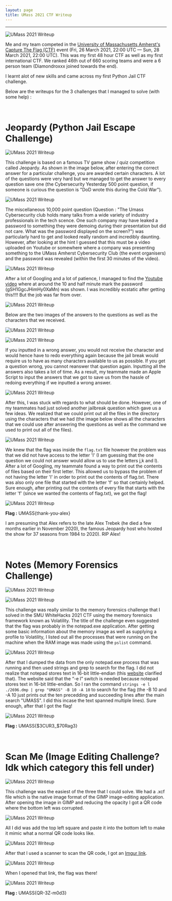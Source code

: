 ```yaml
---
layout: page
title: UMass 2021 CTF Writeup
---
```

<hr/>

![UMass 2021 Writeup](/assets/img/ctfImages/umass2021/starter.png)

Me and my team competed in the <a href="https://ctftime.org/event/1282" target="_blank">University of Massachusetts Amherst's Capture The Flag (CTF)</a> event (Fri, 26 March 2021, 22:00 UTC — Sun, 28 March 2021, 22:00 UTC). This was my first 48 hour CTF as well as my first international CTF. We ranked 46th out of 660 scoring teams and were a 6 person team (Diamondroxxx joined towards the end).

I learnt alot of new skills and came across my first Python Jail CTF challenge.

Below are the writeups for the 3 challenges that I managed to solve (with some help) :

<br/>

# Jeopardy (Python Jail Escape Challenge)

![UMass 2021 Writeup](/assets/img/ctfImages/umass2021/img1-ConvertImage.png)

This challenge is based on a famous TV game show / quiz competition called Jeopardy. As shown in the image below, after entering the correct answer for a particular challenge, you are awarded certain characters. A lot of the questions were very hard but we managed to get the answer to every question save one (the Cybersecurity Yesterday 500 point question, if someone is curious the question is "DoD wrote this during the Cold War").

![UMass 2021 Writeup](/assets/img/ctfImages/umass2021/img3-ConvertImage.png)

The miscellaneous 10,000 point question (Question : "The Umass Cybersecurity club holds many talks from a wide variety of industry professionals in the tech scence. One such company may have leaked a password to something they were demoing during their presentation but did not care. What was the password displayed on the screen?") was particularly hard to get and looked really random and incredibly daunting. However, after looking at the hint I guessed that this must be a video uploaded on Youtube or somewhere where a company was presenting something to the UMass Amherst Cybersecurity Club (the event organisers) and the password was revealed (within the first 30 minutes of the video).

![UMass 2021 Writeup](/assets/img/ctfImages/umass2021/img2-ConvertImage.png)

After a lot of Googling and a lot of patience, I managed to find the <a href="https://www.youtube.com/watch?v=Ph2ojl3qbmI" target="_blank">Youtube video</a> where at around the 10 and half minute mark the password (gSH1GgcJHimHy0XaMn) was shown. I was incredibly ecstatic after getting this!!!! But the job was far from over.

![UMass 2021 Writeup](/assets/img/ctfImages/umass2021/img4-ConvertImage.png)

Below are the two images of the answers to the questions as well as the characters that we received.

![UMass 2021 Writeup](/assets/img/ctfImages/umass2021/img5-ConvertImage.png)

![UMass 2021 Writeup](/assets/img/ctfImages/umass2021/img6-ConvertImage.png)

If you inputted in a wrong answer, you would not receive the character and would hence have to redo everything again because the jail break would require us to have as many characters available to us as possible. If you get a question wrong, you cannot reanswer that question again. Inputting all the answers also takes a lot of time. As a result, my teammate made an Apple Script to input the answers that we got to save us from the hassle of redoing everything if we inputted a wrong answer. 

![UMass 2021 Writeup](/assets/img/ctfImages/umass2021/img7-ConvertImage.png)

After this, I was stuck with regards to what should be done. However, one of my teammates had just solved another jailbreak question which gave us a few ideas. We realized that we could print out all the files in the directory using the characters that we had (the image below shows all the characters that we could use after answering the questions as well as the command we used to print out all of the files). 

![UMass 2021 Writeup](/assets/img/ctfImages/umass2021/img8-ConvertImage.png)

We knew that the flag was inside the `flag.txt` file however the problem was that we did not have access to the letter 'l' (I am guessing that the one question we could not answer would allow us to use the letters j,k and l). After a lot of Googling, my teammate found a way to print out the contents of files based on their first letter. This allowed us to bypass the problem of not having the letter 'l' in order to print out the contents of flag.txt. There was also only one file that started with the letter 'f' so that certainly helped. Sure enough, after printing out the contents of every file that starts with the letter 'f' (since we wanted the contents of flag.txt), we got the flag!

![UMass 2021 Writeup](/assets/img/ctfImages/umass2021/img9-ConvertImage.png)

**Flag :** UMASS{thank-you-alex}

I am presuming that Alex refers to the late Alex Trebek (he died a few months earlier in November 2020), the famous Jeopardy host who hosted the show for 37 seasons from 1984 to 2020). RIP Alex! 

<br/>

# Notes (Memory Forensics Challenge)

![UMass 2021 Writeup](/assets/img/ctfImages/umass2021/img10-ConvertImage.png)

![UMass 2021 Writeup](/assets/img/ctfImages/umass2021/img11-ConvertImage.png)

This challenge was really similar to the memory forensics challenge that I solved in the SMU WhiteHacks 2021 CTF using the memory forensics framework known as Volatility. The title of the challenge even suggested that the flag was probably in the notepad.exe application. After getting some basic information about the memory image as well as supplying a profile to Volatility, I listed out all the processes that were running on the machine when the RAM image was made using the `pslist` command.

![UMass 2021 Writeup](/assets/img/ctfImages/umass2021/img12-ConvertImage.png)

After that I dumped the data from the only notepad.exe process that was running and then used strings and grep to search for the flag. I did not realize that notepad stores text in 16-bit little-endian (this <a href="https://www.andreafortuna.org/2018/03/02/volatility-tips-extract-text-typed-in-a-notepad-window-from-a-windows-memory-dump/" target="_blank">website</a> clarified that). The website said that the “-e l” switch is needed because notepad stores text in 16-bit little-endian. So I ran the command `strings -e l ./2696.dmp | grep "UMASS" -B 10 -A 10` to search for the flag (the -B 10 and -A 10 just prints out the ten precedding and succeeding lines after the main search "UMASS". I did this incase the text spanned multiple lines). Sure enough, after that I got the flag!

![UMass 2021 Writeup](/assets/img/ctfImages/umass2021/img13-ConvertImage.png)

**Flag :** UMASS{$3CUR3_$70Rag3}

<br/>

# Scan Me (Image Editing Challenge? Idk which category this fell under)

![UMass 2021 Writeup](/assets/img/ctfImages/umass2021/img14-ConvertImage.png)

This challenge was the easiest of the three that I could solve. We had a .xcf file which is the native image format of the GIMP image-editing application. After opening the image in GIMP and reducing the opacity I got a QR code where the bottom left was corrupted. 

![UMass 2021 Writeup](/assets/img/ctfImages/umass2021/img15-ConvertImage.png)

All I did was add the top left square and paste it into the bottom left to make it mimic what a normal QR code looks like. 

![UMass 2021 Writeup](/assets/img/ctfImages/umass2021/img16-ConvertImage.png)

After that I used a scanner to scan the QR code, I got an <a href="https://imgur.com/a/57VgQ8M" target="_blank">Imgur link</a>. 

![UMass 2021 Writeup](/assets/img/ctfImages/umass2021/img17-ConvertImage.png)

When I opened that link, the flag was there!

![UMass 2021 Writeup](/assets/img/ctfImages/umass2021/img18-ConvertImage.png)

**Flag :** UMASS{QR-3Z-m0d3}

